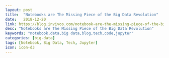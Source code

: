 ```yaml
---
layout: post
title:  "Notebooks are The Missing Piece of the Big Data Revolution"
date:   2018-12-20
link: https://blog.invivoo.com/notebook-are-the-missing-piece-of-the-big-data-revolution/
desc: "Notebooks are The Missing Piece of the Big Data Revolution"
keywords: "notebook,data,big data,blog,tech,code,jupyter"
categories: [big-data]
tags: [Notebook, Big Data, Tech, Jupyter]
icon: icon-d3
---
```

